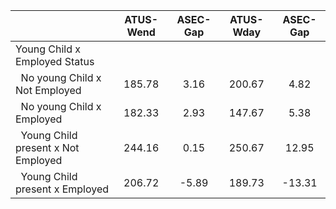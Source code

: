 
|                      |    ATUS-Wend |     ASEC-Gap |    ATUS-Wday |     ASEC-Gap |
| -------------------- | :----------: | :----------: | :----------: | :----------: |
| Young Child x Employed Status |              |              |              |              |
| &nbsp;&nbsp;No young Child x Not Employed |       185.78 |         3.16 |       200.67 |         4.82 |
| &nbsp;&nbsp;No young Child x Employed |       182.33 |         2.93 |       147.67 |         5.38 |
| &nbsp;&nbsp;Young Child present x Not Employed |       244.16 |         0.15 |       250.67 |        12.95 |
| &nbsp;&nbsp;Young Child present x Employed |       206.72 |        -5.89 |       189.73 |       -13.31 |

